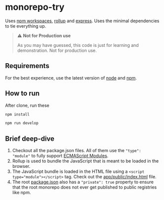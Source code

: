 # monorepo-try

Uses [npm workspaces](https://docs.npmjs.com/cli/v9/using-npm/workspaces?v=true), [rollup](https://rollupjs.org/) and [express](https://express.js.com). Uses the minimal dependencies to tie everything up.

> ⚠️ **Not for Production use**
>
> As you may have guessed, this code is just for learning and demonstration. Not for production use.

## Requirements

For the best experience, use the latest version of [node](https://nodejs.org) and [npm](https://npmjs.com/).

## How to run

After clone, run these

```sh
npm install
```

```sh
npm run develop
```

## Brief deep-dive

1. Checkout all the package.json files. All of them use the `"type": "module"` to fully support [ECMAScript Modules](https://developer.mozilla.org/en-US/docs/Web/JavaScript/Guide/Modules).
2. Rollup is used to bundle the JavaScript that is meant to be loaded in the browser.
3. The JavaScript bundle is loaded in the HTML file using a `<script type="module"></script>` tag. Check out the [app/public/index.html](app/public/index.html) file.
4. The root [package.json](package.json) also has a `"private": true` property to ensure that the root monorepo does not ever get published to public registries like npm.
